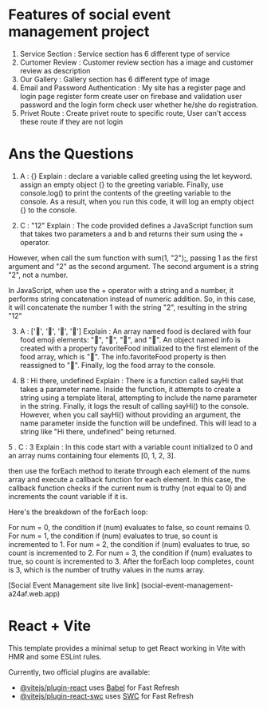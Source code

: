 # Features of social event management project
1. Service Section : Service section has 6 different type of service
2. Curtomer Review : Customer review section has a image and customer review as description
3. Our Gallery : Gallery section has 6 different type of image 
4. Email and Password Authentication : My site has a register page and login page register form create user on firebase and validation user password and the login form check user whether he/she do registration.
5. Privet Route : Create privet route to specific route, User can't access these route if they are not login


# Ans the Questions
1. A : {}
Explain : declare a variable called greeting using the let keyword.
assign an empty object {} to the greeting variable.
Finally, use console.log() to print the contents of the greeting variable to the console.
As a result, when you run this code, it will log an empty object {} to the console.

2. C : "12"
Explain : The code provided defines a JavaScript function sum that takes two parameters a and b and returns their sum using the + operator.

However, when call the sum function with sum(1, "2");, passing 1 as the first argument and "2" as the second argument. The second argument is a string "2", not a number.

In JavaScript, when use the + operator with a string and a number, it performs string concatenation instead of numeric addition. So, in this case, it will concatenate the number 1 with the string "2", resulting in the string "12"

3. A : ['🍕', '🍫', '🥑', '🍔']
Explain : An array named food is declared with four food emoji elements: "🍕", "🍫", "🥑", and "🍔".
An object named info is created with a property favoriteFood initialized to the first element of the food array, which is "🍕".
The info.favoriteFood property is then reassigned to "🍝".
Finally,  log the food array to the console.

4. B : Hi there, undefined
Explain : There is a function called sayHi that takes a parameter name.
Inside the function, it attempts to create a string using a template literal, attempting to include the name parameter in the string.
Finally, it logs the result of calling sayHi() to the console.
However, when you call sayHi() without providing an argument, the name parameter inside the function will be undefined. This will lead to a string like "Hi there, undefined" being returned.

5 . C : 3
Explain : In this code start with a variable count initialized to 0 and an array nums containing four elements [0, 1, 2, 3].

then use the forEach method to iterate through each element of the nums array and execute a callback function for each element. In this case, the callback function checks if the current num is truthy (not equal to 0) and increments the count variable if it is.

Here's the breakdown of the forEach loop:

For num = 0, the condition if (num) evaluates to false, so count remains 0.
For num = 1, the condition if (num) evaluates to true, so count is incremented to 1.
For num = 2, the condition if (num) evaluates to true, so count is incremented to 2.
For num = 3, the condition if (num) evaluates to true, so count is incremented to 3.
After the forEach loop completes, count is 3, which is the number of truthy values in the nums array.

[Social Event Management site live link] (social-event-management-a24af.web.app)



# React + Vite

This template provides a minimal setup to get React working in Vite with HMR and some ESLint rules.

Currently, two official plugins are available:

- [@vitejs/plugin-react](https://github.com/vitejs/vite-plugin-react/blob/main/packages/plugin-react/README.md) uses [Babel](https://babeljs.io/) for Fast Refresh
- [@vitejs/plugin-react-swc](https://github.com/vitejs/vite-plugin-react-swc) uses [SWC](https://swc.rs/) for Fast Refresh

